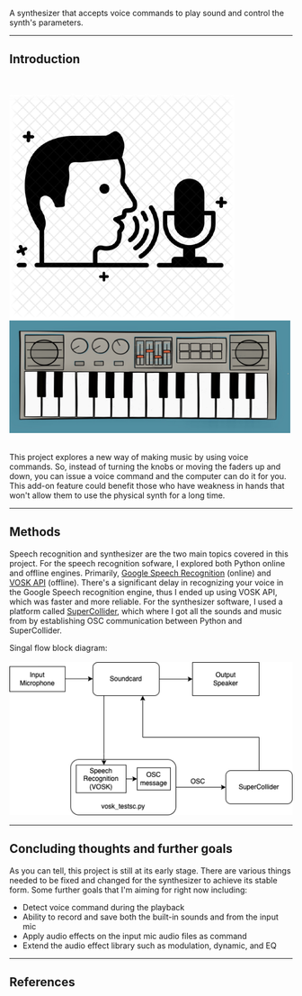 A synthesizer that accepts voice commands to play sound and control the synth's parameters.

---

## Introduction
<br>
<p float="left">
  <img src="images/speech_rec_pic.png" width="400" height="400"/>
  <img src="images/synth_pic.jpeg" width="500" height="200"/>
</p>
 
<br>
This project explores a new way of making music by using voice commands. So, instead of turning the knobs or moving the faders up and down, you can issue a voice command and the computer can do it for you. This add-on feature could benefit those who have weakness in hands that won't allow them to use the physical synth for a long time.


---

## Methods
Speech recognition and synthesizer are the two main topics covered in this project.
For the speech recognition sofware, I explored both Python online and offline engines. Primarily, [Google Speech Recognition](https://pypi.org/project/SpeechRecognition/) (online) and [VOSK API](https://alphacephei.com/vosk/) (offline). There's a significant delay in recognizing your voice in the Google Speech recognition engine, thus I ended up using VOSK API, which was faster and more reliable. For the synthesizer software, I used a platform called [SuperCollider](https://supercollider.github.io/), which where I got all the sounds and music from by establishing OSC communication between Python and SuperCollider.

Singal flow block diagram:
<br><br>
<img src="images/blockdiagram.png"/>


---

## Concluding thoughts and further goals
As you can tell, this project is still at its early stage. There are various things needed to be fixed and changed for the synthesizer to achieve its stable form. Some further goals that I'm aiming for right now including:

- Detect voice command during the playback
- Ability to record and save both the built-in sounds and from the input mic
- Apply audio effects on the input mic audio files as command
- Extend the audio effect library such as modulation, dynamic, and EQ


---

## References
